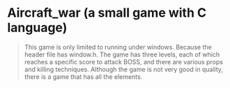 # Aircraft_war (a small game with C language)


> This game is only limited to running under windows.
> Because the header file has window.h.
> The game has three levels, each of which reaches a specific score to attack BOSS,
> and there are various props and killing techniques.
> Although the game is not very good in quality, there is a game that has all the elements.
